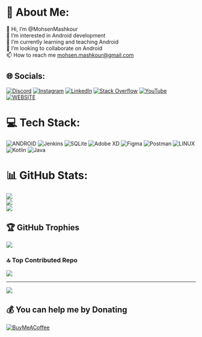 # 💫 About Me:
👋 Hi, I’m @MohsenMashkour<br>👀 I’m interested in Android development<br>🌱 I’m currently learning and teaching Android<br>💞️ I’m looking to collaborate on Android<br>📫 How to reach me mohsen.mashkour@gmail.com


## 🌐 Socials:
[![Discord](https://img.shields.io/badge/Discord-%237289DA.svg?logo=discord&logoColor=white)](https://discord.gg/ZZv8NaQW) [![Instagram](https://img.shields.io/badge/Instagram-%23E4405F.svg?logo=Instagram&logoColor=white)](https://instagram.com/mkr.android.geek/) [![LinkedIn](https://img.shields.io/badge/LinkedIn-%230077B5.svg?logo=linkedin&logoColor=white)](https://linkedin.com/in/mohsen-mashkour-6b277093/) [![Stack Overflow](https://img.shields.io/badge/-Stackoverflow-FE7A16?logo=stack-overflow&logoColor=white)](https://stackoverflow.com/users/10973298/mohsen-mashkour) [![YouTube](https://img.shields.io/badge/YouTube-%23FF0000.svg?logo=YouTube&logoColor=white)](https://youtube.com/@mkrdeveloper) [![WEBSITE](https://img.shields.io/badge/Codepen-000000?style=for-the-badge&logo=codepen&logoColor=white)](https://www.mkrdeveloper.com/) 

# 💻 Tech Stack:
![ANDROID](https://img.shields.io/badge/android-%2320232a.svg?style=flat&logo=android&logoColor=%a4c639) ![Jenkins](https://img.shields.io/badge/jenkins-%232C5263.svg?style=flat&logo=jenkins&logoColor=white) ![SQLite](https://img.shields.io/badge/sqlite-%2307405e.svg?style=flat&logo=sqlite&logoColor=white) ![Adobe XD](https://img.shields.io/badge/Adobe%20XD-470137?style=flat&logo=Adobe%20XD&logoColor=#FF61F6) 	![Figma](https://img.shields.io/badge/figma-%23F24E1E.svg?style=flat&logo=figma&logoColor=white) ![Postman](https://img.shields.io/badge/Postman-FF6C37?style=flat&logo=postman&logoColor=white) ![LINUX](https://img.shields.io/badge/Linux-FCC624?style=flat&logo=linux&logoColor=black) ![Kotlin](https://img.shields.io/badge/kotlin-%230095D5.svg?style=flat&logo=kotlin&logoColor=white) ![Java](https://img.shields.io/badge/java-%23ED8B00.svg?style=flat&logo=java&logoColor=white)
# 📊 GitHub Stats:
![](https://github-readme-stats.vercel.app/api?username=MohsenMashkour&theme=dark&hide_border=false&include_all_commits=false&count_private=false)<br/>
![](https://github-readme-streak-stats.herokuapp.com/?user=MohsenMashkour&theme=dark&hide_border=false)<br/>
![](https://github-readme-stats.vercel.app/api/top-langs/?username=MohsenMashkour&theme=dark&hide_border=false&include_all_commits=false&count_private=false&layout=compact)

## 🏆 GitHub Trophies
![](https://github-profile-trophy.vercel.app/?username=MohsenMashkour&theme=radical&no-frame=false&no-bg=true&margin-w=4)

### 🔝 Top Contributed Repo
![](https://github-contributor-stats.vercel.app/api?username=MohsenMashkour&limit=5&theme=dark&combine_all_yearly_contributions=true)

---
[![](https://visitcount.itsvg.in/api?id=MohsenMashkour&icon=0&color=0)](https://visitcount.itsvg.in)

  ## 💰 You can help me by Donating
  [![BuyMeACoffee](https://img.shields.io/badge/Buy%20Me%20a%20Coffee-ffdd00?style=for-the-badge&logo=buy-me-a-coffee&logoColor=black)](https://buymeacoffee.com/mkrdeveloper) 

  
<!-- Proudly created with GPRM ( https://gprm.itsvg.in ) -->
